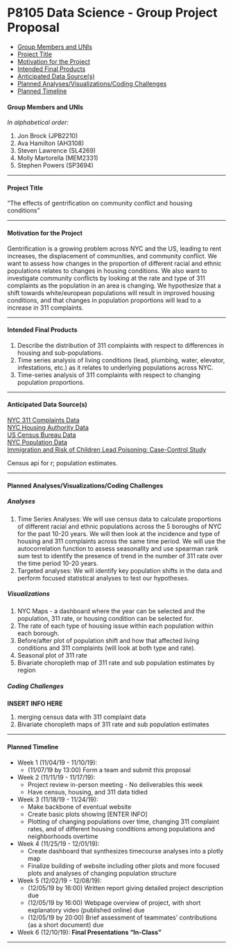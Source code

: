 P8105 Data Science - Group Project Proposal
================

  - [Group Members and UNIs](#group-members-and-unis)
  - [Project Title](#project-title)
  - [Motivation for the Project](#motivation-for-the-project)
  - [Intended Final Products](#intended-final-products)
  - [Anticipated Data Source(s)](#anticipated-data-sources)
  - [Planned Analyses/Visualizations/Coding
    Challenges](#planned-analysesvisualizationscoding-challenges)
  - [Planned Timeline](#planned-timeline)

#### Group Members and UNIs

*In alphabetical order:*

1.  Jon Brock (JPB2210)  
2.  Ava Hamilton (AH3108)  
3.  Steven Lawrence (SL4269)  
4.  Molly Martorella (MEM2331)  
5.  Stephen Powers (SP3694)

-----

#### Project Title

“The effects of gentrification on community conflict and housing
conditions”

-----

#### Motivation for the Project

Gentrification is a growing problem across NYC and the US, leading to
rent increases, the displacement of communities, and community conflict.
We want to assess how changes in the proportion of different racial and
ethnic populations relates to changes in housing conditions. We also
want to investigate community conflicts by looking at the rate and type
of 311 complaints as the population in an area is changing. We
hypothesize that a shift towards white/european populations will result
in improved housing conditions, and that changes in population
proportions will lead to a increase in 311 complaints.

-----

#### Intended Final Products

1.  Describe the distribution of 311 complaints with respect to
    differences in housing and sub-populations.
2.  Time series analysis of living conditions (lead, plumbing, water,
    elevator, infestations, etc.) as it relates to underlying
    populations across NYC.
3.  Time-series analysis of 311 complaints with respect to changing
    population proportions.

-----

#### Anticipated Data Source(s)

[NYC 311 Complaints
Data](https://data.cityofnewyork.us/d/erm2-nwe9/visualization)  
[NYC Housing Authority
Data](https://data.cityofnewyork.us/Housing-Development/NYCHA-Development-Data-Book/evjd-dqpz)  
[US Census Bureau
Data](https://www.census.gov/data/tables/time-series/demo/housing-patterns/housing-patterns-tables.html)  
[NYC Population
Data](https://www1.nyc.gov/site/planning/planning-level/nyc-population/nyc-population.page)  
[Immigration and Risk of Children Lead Poisoning: Case-Control
Study](https://ajph.aphapublications.org/doi/full/10.2105/AJPH.2006.093229)

Census api for r; population estimates. 

-----

#### Planned Analyses/Visualizations/Coding Challenges

##### *Analyses*

1.  Time Series Analyses: We will use census data to calculate
    proportions of different racial and ethnic populations across the 5
    boroughs of NYC for the past 10-20 years. We will then look at the
    incidence and type of housing and 311 complaints across the same
    time period. We will use the autocorrelation function to assess seasonality
    and use spearman rank sum test to identify the presence of trend in the number
    of 311 rate over the time period 10-20 years. 
2.  Targeted analyses: We will identify key population shifts in the
    data and perform focused statistical analyses to test our
    hypotheses.

##### *Visualizations*

1.  NYC Maps - a dashboard where the year can be selected and the
    population, 311 rate, or housing condition can be selected for.  
2.  The rate of each type of housing issue within each population within
    each borough.  
3.  Before/after plot of population shift and how that affected living
    conditions and 311 complaints (will look at both type and rate).
4.  Seasonal plot of 311 rate 
5.  Bivariate choropleth map of 311 rate and sub population estimates by region

##### *Coding Challenges*

**INSERT INFO HERE**
1.  merging census data with 311 complaint data
2.  Bivariate choropleth maps of 311 rate and sub population estimates

-----

#### Planned Timeline

  - Week 1 (11/04/19 - 11/10/19):
      - (11/07/19 by 13:00) Form a team and submit this proposal
  - Week 2 (11/11/19 - 11/17/19):
      - Project review in-person meeting - No deliverables this week  
      - Have census, housing, and 311 data tidied
  - Week 3 (11/18/19 - 11/24/19):
      - Make backbone of eventual website  
      - Create basic plots showing \[ENTER INFO\]  
      - Plotting of changing populations over time, changing 311
        complaint rates, and of different housing conditions among
        populations and neighborhoods overtime
  - Week 4 (11/25/19 - 12/01/19):
      - Create dashboard that synthesizes timecourse analyses into a
        plotly map  
      - Finalize building of website including other plots and more
        focused plots and analyses of changing population structure
  - Week 5 (12/02/19 - 12/08/19):
      - (12/05/19 by 16:00) Written report giving detailed project
        description due  
      - (12/05/19 by 16:00) Webpage overview of project, with short
        explanatory video (published online) due  
      - (12/05/19 by 20:00) Brief assessment of teammates’ contributions
        (as a short document) due
  - Week 6 (12/10/19): **Final Presentations “In-Class”**

-----
